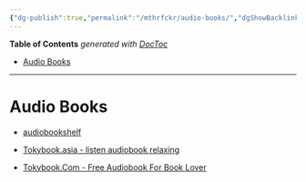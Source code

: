```yaml
---
{"dg-publish":true,"permalink":"/mthrfckr/audio-books/","dgShowBacklinks":true,"dgShowLocalGraph":true}
---
```


<!-- START doctoc generated TOC please keep comment here to allow auto update -->
<!-- DON'T EDIT THIS SECTION, INSTEAD RE-RUN doctoc TO UPDATE -->
**Table of Contents** *generated with [DocToc](https://github.com/thlorenz/doctoc)*

- [Audio Books](#audio-books)

<!-- END doctoc generated TOC please keep comment here to allow auto update -->

---

# Audio Books

- [audiobookshelf](https://www.audiobookshelf.org/)

- [Tokybook.asia - listen audiobook relaxing](https://tokybook.asia/)

- [Tokybook.Com - Free Audiobook For Book Lover](https://tokybook.com/)